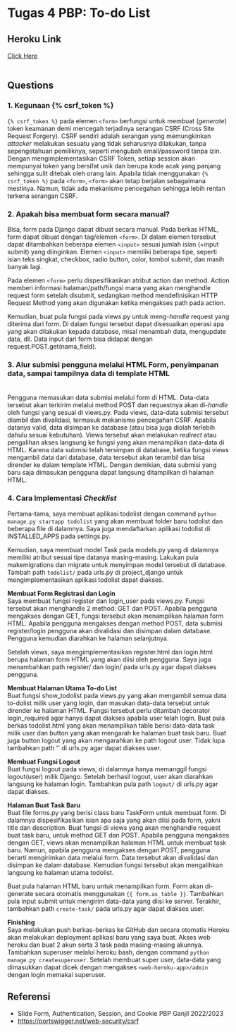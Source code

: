# Tugas 4 PBP: To-do List

## Heroku Link

[Click Here](https://katalog-app-pbp.herokuapp.com/todolist/)
<br><br>

## Questions

### **1. Kegunaan {% csrf_token %}**<br>
`{% csrf_token %}` pada elemen `<form>` berfungsi untuk membuat (_generate_) token keamanan demi mencegah terjadinya serangan CSRF (Cross Site Request Forgery). CSRF sendiri adalah serangan yang memungkinkan _attacker_ melakukan sesuatu yang tidak seharusnya dilakukan, tanpa sepengetahuan pemiliknya, seperti mengubah email/password tanpa izin. Dengan mengimplementasikan CSRF Token, setiap session akan mempunyai token yang bersifat unik dan berupa kode acak yang panjang sehingga sulit ditebak oleh orang lain. Apabila tidak menggunakan `{% csrf_token %}` pada `<form>`, `<form>` akan tetap berjalan sebagaimana mestinya. Namun, tidak ada mekanisme pencegahan sehingga lebih rentan terkena serangan CSRF.

### **2. Apakah bisa membuat form secara manual?**<br>
Bisa, form pada Django dapat dibuat secara manual. Pada berkas HTML, form dapat dibuat dengan tag/elemen `<form>`. Di dalam elemen tersebut dapat ditambahkan beberapa elemen `<input>` sesuai jumlah isian (+input submit) yang diinginkan. Elemen `<input>` memiliki beberapa tipe, seperti isian teks singkat, checkbox, radio button, color, tombol submit, dan masih banyak lagi.

Pada elemen `<form>` perlu dispesifikasikan atribut action dan method. Action memberi informasi halaman/path/fungsi mana yang akan menghandle request form setelah disubmit, sedangkan method mendefinisikan HTTP Request Method yang akan digunakan ketika mengakses path pada action. 

Kemudian, buat pula fungsi pada views.py untuk meng-_handle_ request yang diterima dari form. Di dalam fungsi tersebut dapat disesuaikan operasi apa yang akan dilakukan kepada database, misal menambah data, mengupdate data, dll. Data input dari form bisa didapat dengan request.POST.get(nama_field).

### **3. Alur submisi pengguna melalui HTML Form, penyimpanan data, sampai tampilnya data di template HTML**<br><br>
Pengguna memasukan data submisi melalui form di HTML. Data-data tersebut akan terkirim melalui method POST dan requestnya akan di-_handle_ oleh fungsi yang sesuai di views.py. Pada views, data-data submisi tersebut diambil dan divalidasi, termasuk mekanisme pencegahan CSRF. Apabila datanya valid, data disimpan ke database (atau bisa juga diolah terlebih dahulu sesuai kebutuhan). Views tersebut akan melakukan _redirect_ atau pengalihan akses langsung ke fungsi yang akan menampilkan data-data di HTML. Karena data submisi telah tersimpan di database, ketika fungsi views mengambil data dari database, data tersebut akan terambil dan bisa dirender ke dalam template HTML. Dengan demikian, data submisi yang baru saja dimasukan pengguna dapat langsung ditampilkan di halaman HTML.

### **4. Cara Implementasi _Checklist_**<br>
Pertama-tama, saya membuat aplikasi todolist dengan command `python manage.py startapp todolist` yang akan membuat folder baru todolist dan beberapa file di dalamnya. Saya juga mendaftarkan aplikasi todolist di INSTALLED_APPS pada settings.py. 

Kemudian, saya membuat model Task pada models.py yang di dalamnya memiliki atribut sesuai tipe datanya masing-masing. Lakukan pula makemigrations dan migrate untuk menyimpan model tersebut di database. Tambah path `todolist/` pada urls.py di project_django untuk mengimplementasikan aplikasi todolist dapat diakses.

**Membuat Form Registrasi dan Login**<br>
Saya membuat fungsi register dan login_user pada views.py. Fungsi tersebut akan menghandle 2 method: GET dan POST. Apabila pengguna mengakses dengan GET, fungsi tersebut akan menampilkan halaman form HTML. Apabila pengguna mengakses dengan method POST, data submisi register/login pengguna akan divalidasi dan disimpan dalam database. Pengguna kemudian diarahkan ke halaman selanjutnya.

Setelah views, saya mengimplementasikan register.html dan login.html berupa halaman form HTML yang akan diisi oleh pengguna. Saya juga menambahkan path register/ dan login/ pada urls.py agar dapat diakses pengguna.

**Membuat Halaman Utama To-do List**<br>
Buat fungsi show_todolist pada views.py yang akan mengambil semua data to-dolist milik user yang login, dan masukan data-data tersebut untuk dirender ke halaman HTML. Fungsi tersebut perlu ditambah decorator login_required agar hanya dapat diakses apabila user telah login. Buat pula berkas todolist.html yang akan menampilkan table berisi data-data task milik user dan button yang akan mengarah ke halaman buat task baru. Buat juga button logout yang akan mengarahkan ke path logout user. Tidak lupa tambahkan path '' di urls.py agar dapat diakses user.

**Membuat Fungsi Logout**<br>
Buat fungsi logout pada views, di dalamnya hanya memanggil fungsi logout(user) milik Django. Setelah berhasil logout, user akan diarahkan langsung ke halaman login. Tambahkan pula path `logout/` di urls.py agar dapat diakses.

**Halaman Buat Task Baru**<br>
Buat file forms.py yang berisi class baru TaskForm untuk membuat form. Di dalamnya dispesifikasikan isian apa saja yang akan diisi pada form, yakni title dan description. Buat fungsi di views yang akan menghandle request buat task baru, untuk method GET dan POST. Apabila pengguna mengakses dengan GET, views akan menampilkan halaman HTML untuk membuat task baru. Namun, apabila pengguna mengakses dengan POST, pengguna berarti mengirimkan data melalui form. Data tersebut akan divalidasi dan disimpan ke dalam database. Kemudian fungsi tersebut akan mengalihkan langsung ke halaman utama todolist.

Buat pula halaman HTML baru untuk menampilkan form. Form akan di-generate secara otomatis menggunakan `{{ form.as_table }}`. Tambahkan pula input submit untuk mengirim data-data yang diisi ke server. Terakhir, tambahkan path `create-task/` pada urls.py agar dapat diakses user. 

**Finishing**<br>
Saya melakukan push berkas-berkas ke GitHub dan secara otomatis Heroku akan melakukan deployment aplikasi baru yang saya buat. Akses web heroku dan buat 2 akun serta 3 task pada masing-masing akunnya. Tambahkan superuser melalui heroku bash, dengan command `python manage.py createsuperuser`. Setelah membuat super user, data-data yang dimasukkan dapat dicek dengan mengakses `<web-heroku-app>/admin` dengan login memakai superuser.

## Referensi
- Slide Form, Authentication, Session, and Cookie PBP Ganjil 2022/2023
- https://portswigger.net/web-security/csrf

